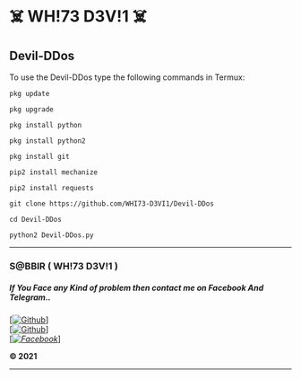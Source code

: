 # ☠️ WH!73 D3V!1 ☠️

## Devil-DDos

To use the Devil-DDos type the following commands in Termux:

`pkg update`

`pkg upgrade`

`pkg install python`

`pkg install python2`

`pkg install git`

`pip2 install mechanize`

`pip2 install requests`

`git clone https://github.com/WHI73-D3VI1/Devil-DDos`

`cd Devil-DDos`

`python2 Devil-DDos.py`

--------------------------------------------

### S@BBIR ( WH!73 D3V!1 )

##### If You Face any Kind of problem then contact me on Facebook And Telegram..
[[![Github](https://img.shields.io/badge/Github-[WHI73_D3VI1]-blue?style=flat-square&logo=GITHUBlogoColor=blue&labelColor=blue)](https://github.com/WHI73-D3VI1)] <br> [[![Github](https://img.shields.io/badge/TELEGRAM-[WH!73_D3V!1]-red?style=flat-square&logo=TELEGRAMlogoColor=red&labelColor=cyan)](https://t.me/WhiteDevil2026)]<br> [_[![Facebook](https://img.shields.io/badge/Facebook-WH!73_D3V!1]-yellow?style=flat-square&logo=facebooklogoColor=green&labelColor=red)](https://www.facebook.com/WHI73.D3VI1.28/)_]<br><b>

© 2021 

----------------------------------------------
